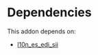 # Dependencies

This addon depends on:

- [l10n_es_edi_sii](../../odoo-bringout-oca-ocb-l10n_es_edi_sii)
